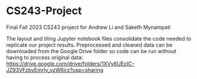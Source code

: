 # CS243-Project
Final Fall 2023 CS243 project for Andrew Li and Saketh Mynampati

The layout and tiling Jupyter notebook files consolidate the code needed to replicate our project results. Preprocessed and cleaned data can be downloaded from the Google Drive folder so code can be run without having to process original data: https://drive.google.com/drive/folders/1XVy6UEcIC-JZ93VFzbvEmrly_yzW6irz?usp=sharing
